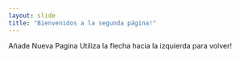 ```yaml
---
layout: slide
title: "Bienvenidos a la segunda página!"
---
```

Añade Nueva Pagina
Utiliza la flecha hacia la izquierda para volver!
